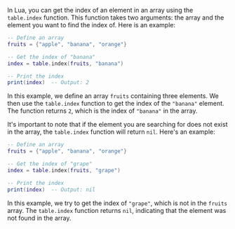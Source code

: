 In Lua, you can get the index of an element in an array using the `table.index` function. This function takes two arguments: the array and the element you want to find the index of. Here is an example:

```lua
-- Define an array
fruits = {"apple", "banana", "orange"}

-- Get the index of "banana"
index = table.index(fruits, "banana")

-- Print the index
print(index)  -- Output: 2
```

In this example, we define an array `fruits` containing three elements. We then use the `table.index` function to get the index of the `"banana"` element. The function returns `2`, which is the index of `"banana"` in the array.

It's important to note that if the element you are searching for does not exist in the array, the `table.index` function will return `nil`. Here's an example:

```lua
-- Define an array
fruits = {"apple", "banana", "orange"}

-- Get the index of "grape"
index = table.index(fruits, "grape")

-- Print the index
print(index)  -- Output: nil
```

In this example, we try to get the index of `"grape"`, which is not in the `fruits` array. The `table.index` function returns `nil`, indicating that the element was not found in the array.